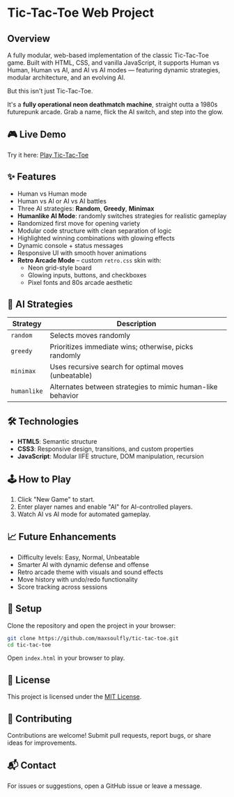 # Tic-Tac-Toe Web Project

## Overview

A fully modular, web-based implementation of the classic Tic-Tac-Toe game. Built with HTML, CSS, and vanilla JavaScript, it supports Human vs Human, Human vs AI, and AI vs AI modes — featuring dynamic strategies, modular architecture, and an evolving AI.

But this isn't just Tic-Tac-Toe.

It's a **fully operational neon deathmatch machine**, straight outta a 1980s futurepunk arcade. Grab a name, flick the AI switch, and step into the glow.

## 🎮 Live Demo

Try it here: [Play Tic-Tac-Toe](https://maxsoulfly.github.io/tic-tac-toe/)

## ✨ Features

-   Human vs Human mode
-   Human vs AI or AI vs AI battles
-   Three AI strategies: **Random**, **Greedy**, **Minimax**
-   **Humanlike AI Mode**: randomly switches strategies for realistic gameplay
-   Randomized first move for opening variety
-   Modular code structure with clean separation of logic
-   Highlighted winning combinations with glowing effects
-   Dynamic console + status messages
-   Responsive UI with smooth hover animations
-   **Retro Arcade Mode** – custom `retro.css` skin with:
    -   Neon grid-style board
    -   Glowing inputs, buttons, and checkboxes
    -   Pixel fonts and 80s arcade aesthetic

## 🧠 AI Strategies

| Strategy    | Description                                                |
| ----------- | ---------------------------------------------------------- |
| `random`    | Selects moves randomly                                     |
| `greedy`    | Prioritizes immediate wins; otherwise, picks randomly      |
| `minimax`   | Uses recursive search for optimal moves (unbeatable)       |
| `humanlike` | Alternates between strategies to mimic human-like behavior |

## 🛠️ Technologies

-   **HTML5**: Semantic structure
-   **CSS3**: Responsive design, transitions, and custom properties
-   **JavaScript**: Modular IIFE structure, DOM manipulation, recursion

## 🕹️ How to Play

1. Click "New Game" to start.
2. Enter player names and enable "AI" for AI-controlled players.
3. Watch AI vs AI mode for automated gameplay.

## 📈 Future Enhancements

-   Difficulty levels: Easy, Normal, Unbeatable
-   Smarter AI with dynamic defense and offense
-   Retro arcade theme with visuals and sound effects
-   Move history with undo/redo functionality
-   Score tracking across sessions

## 🚀 Setup

Clone the repository and open the project in your browser:

```bash
git clone https://github.com/maxsoulfly/tic-tac-toe.git
cd tic-tac-toe
```

Open `index.html` in your browser to play.

## 📄 License

This project is licensed under the [MIT License](LICENSE).

## 🤝 Contributing

Contributions are welcome! Submit pull requests, report bugs, or share ideas for improvements.

## 📬 Contact

For issues or suggestions, open a GitHub issue or leave a message.
